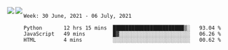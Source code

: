 <a href="https://github.com/anuraghazra/github-readme-stats">
  <img align="left" src="https://github-readme-stats.vercel.app/api?username=Tanesan&count_private=true&show_icons=true" />
</a>
<a href="https://github.com/anuraghazra/github-readme-stats">
  <img align="left" src="https://github-readme-stats.vercel.app/api/top-langs/?username=Tanesan" />
</a>

<!--START_SECTION:waka-->
```text
Week: 30 June, 2021 - 06 July, 2021

Python       12 hrs 15 mins  ███████████████████████▒░   93.04 % 
JavaScript   49 mins         █▓░░░░░░░░░░░░░░░░░░░░░░░   06.26 % 
HTML         4 mins          ░░░░░░░░░░░░░░░░░░░░░░░░░   00.62 % 
```
<!--END_SECTION:waka-->
